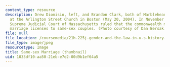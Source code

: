 ```yaml
---
content_type: resource
description: Drew Dionisio, left, and Brandon Clark, both of Marblehead, MA, are married
  at the Arlington Street Church in Boston (May 20, 2004). In November of 2003, the
  Supreme Judicial Court of Massachusetts ruled that the commonwealth may not deny
  marriage licenses to same-sex couples. (Photo courtesy of Dan Bersak.)
file: null
file_location: /coursemedia/21h-225j-gender-and-the-law-in-u-s-history-spring-2004/1033df10aa5021ebe7e200d9b1ef64a5_21h-225js04-th.jpg
file_type: image/jpeg
resourcetype: Image
title: Same-sex Marriage (thumbnail)
uid: 1033df10-aa50-21eb-e7e2-00d9b1ef64a5
---
```

